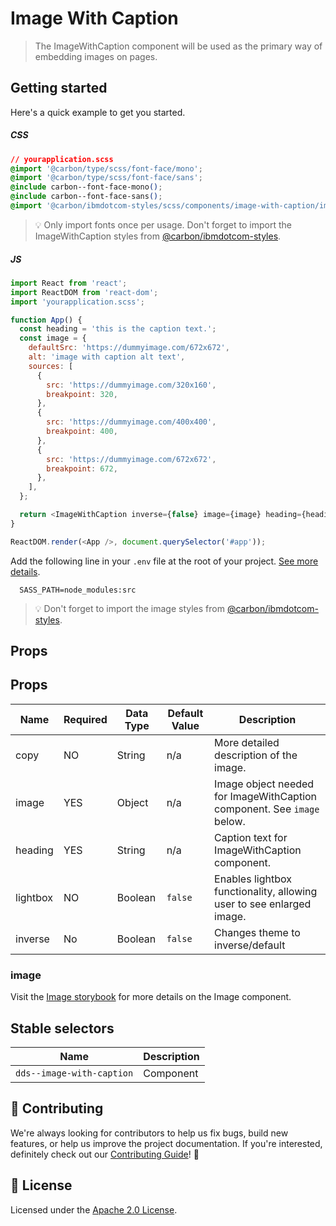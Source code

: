 # Image With Caption

> The ImageWithCaption component will be used as the primary way of embedding
> images on pages.

## Getting started

Here's a quick example to get you started.

##### CSS

```css
// yourapplication.scss
@import '@carbon/type/scss/font-face/mono';
@import '@carbon/type/scss/font-face/sans';
@include carbon--font-face-mono();
@include carbon--font-face-sans();
@import '@carbon/ibmdotcom-styles/scss/components/image-with-caption/image-with-caption';
```

> 💡 Only import fonts once per usage. Don't forget to import the
> ImageWithCaption styles from
> [@carbon/ibmdotcom-styles](https://github.com/carbon-design-system/ibm-dotcom-library/blob/master/packages/styles).

##### JS

```javascript
import React from 'react';
import ReactDOM from 'react-dom';
import 'yourapplication.scss';

function App() {
  const heading = 'this is the caption text.';
  const image = {
    defaultSrc: 'https://dummyimage.com/672x672',
    alt: 'image with caption alt text',
    sources: [
      {
        src: 'https://dummyimage.com/320x160',
        breakpoint: 320,
      },
      {
        src: 'https://dummyimage.com/400x400',
        breakpoint: 400,
      },
      {
        src: 'https://dummyimage.com/672x672',
        breakpoint: 672,
      },
    ],
  };

  return <ImageWithCaption inverse={false} image={image} heading={heading} />;
}

ReactDOM.render(<App />, document.querySelector('#app'));
```

Add the following line in your `.env` file at the root of your project.
[See more details](https://github.com/carbon-design-system/ibm-dotcom-library/tree/master/packages/styles#usage).

```
  SASS_PATH=node_modules:src
```

> 💡 Don't forget to import the image styles from
> [@carbon/ibmdotcom-styles](https://github.com/carbon-design-system/ibm-dotcom-library/blob/master/packages/styles).

## Props

## Props

| Name     | Required | Data Type | Default Value | Description                                                            |
| -------- | -------- | --------- | ------------- | ---------------------------------------------------------------------- |
| copy     | NO       | String    | n/a           | More detailed description of the image.                                |
| image    | YES      | Object    | n/a           | Image object needed for ImageWithCaption component. See `image` below. |
| heading  | YES      | String    | n/a           | Caption text for ImageWithCaption component.                           |
| lightbox | NO       | Boolean   | `false`       | Enables lightbox functionality, allowing user to see enlarged image.   |
| inverse  | No       | Boolean   | `false`       | Changes theme to inverse/default                                       |

### image

Visit the
[Image storybook](https://ibmdotcom-react.mybluemix.net/?path=/story/components-image--default)
for more details on the Image component.

## Stable selectors

| Name                      | Description |
| ------------------------- | ----------- |
| `dds--image-with-caption` | Component   |

## 🙌 Contributing

We're always looking for contributors to help us fix bugs, build new features,
or help us improve the project documentation. If you're interested, definitely
check out our
[Contributing Guide](https://github.com/carbon-design-system/ibm-dotcom-library/blob/master/.github/CONTRIBUTING.md)!
👀

## 📝 License

Licensed under the
[Apache 2.0 License](https://github.com/carbon-design-system/ibm-dotcom-library/blob/master/LICENSE).
